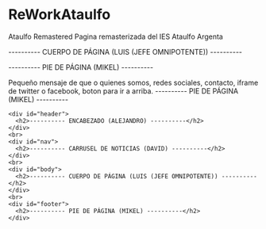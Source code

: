 # ReWorkAtaulfo
Ataulfo Remastered
Pagina remasterizada del IES Ataulfo Argenta



---------- CUERPO DE PÁGINA (LUIS (JEFE OMNIPOTENTE)) ----------

---------- PIE DE PÁGINA (MIKEL) ----------

Pequeño mensaje de que o quienes somos, redes sociales, contacto, iframe de twitter o facebook, boton para ir a arriba. 
---------- PIE DE PÁGINA (MIKEL) ----------
<!DOCTYPE html>
<html lang="es">
<head>
    <meta charset="UTF-8">
    <title>IES Ataúlfo Argenta</title>
</head>
<body>

    <div id="header">
      <h2>---------- ENCABEZADO (ALEJANDRO) ----------</h2>
    </div>
    <br>
    <div id="nav">
      <h2>---------- CARRUSEL DE NOTICIAS (DAVID) ----------</h2>
    </div>
    <br>
    <div id="body">
      <h2>---------- CUERPO DE PÁGINA (LUIS (JEFE OMNIPOTENTE)) ----------</h2>
    </div>
    <br>
    <div id="footer">
      <h2>---------- PIE DE PÁGINA (MIKEL) ----------</h2>
    </div>

</body>
</html>
